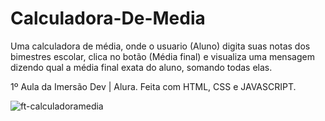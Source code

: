 # Calculadora-De-Media
Uma calculadora de média, onde o usuario (Aluno) digita suas notas dos bimestres escolar,
clica no botão (Média final) e visualiza uma mensagem dizendo qual a média final exata do aluno, somando todas elas.

1º Aula da Imersão Dev | Alura.
Feita com HTML, CSS e JAVASCRIPT.


![ft-calculadoramedia](https://user-images.githubusercontent.com/80775242/197366503-22c36775-2c2b-41d6-83b7-f2c52c4780f3.png)
